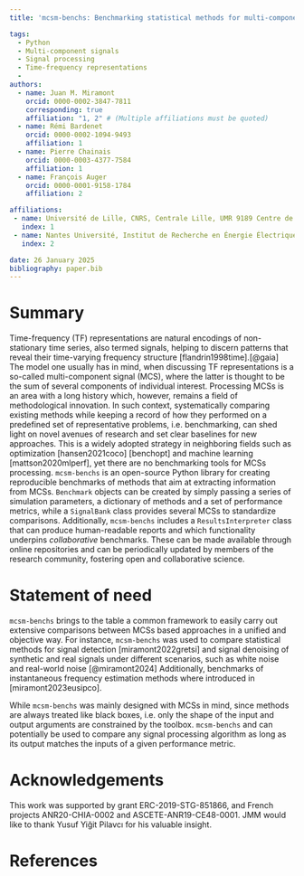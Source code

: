 ```yaml
---
title: 'mcsm-benchs: Benchmarking statistical methods for multi-component signal processing'

tags:
  - Python
  - Multi-component signals
  - Signal processing
  - Time-frequency representations
  - 
authors:
  - name: Juan M. Miramont
    orcid: 0000-0002-3847-7811
    corresponding: true
    affiliation: "1, 2" # (Multiple affiliations must be quoted)
  - name: Rémi Bardenet
    orcid: 0000-0002-1094-9493
    affiliation: 1
  - name: Pierre Chainais
    orcid: 0000-0003-4377-7584
    affiliation: 1
  - name: François Auger
    orcid: 0000-0001-9158-1784
    affiliation: 2

affiliations:
 - name: Université de Lille, CNRS, Centrale Lille, UMR 9189 Centre de Recherche en Informatique, Signal et Automatique de Lille (CRIStAL), F-59000, Lille, France.
   index: 1
 - name: Nantes Université, Institut de Recherche en Énergie Électrique de Nantes Atlantique (IREENA, UR 4642), CRTT, 37 Boulevard de l'Université, CS 90406, F-44612 Saint-Nazaire, France.
   index: 2

date: 26 January 2025
bibliography: paper.bib
---
```


# Summary
Time-frequency (TF) representations are natural encodings of non-stationary time series, also termed signals, helping to discern patterns that reveal their time-varying frequency structure [flandrin1998time].[@gaia]
The model one usually has in mind, when discussing TF representations is a so-called multi-component signal (MCS), where the latter is thought to be the sum of several components of individual interest.
Processing MCSs is an area with a long history which, however, remains a field of methodological innovation.
In such context, systematically comparing existing methods while keeping a record of how they performed on a predefined set of representative problems, i.e. benchmarking, can shed light on novel avenues of research and set clear baselines for new approaches.
This is a widely adopted strategy in neighboring fields such as optimization [hansen2021coco] [benchopt] and machine learning [mattson2020mlperf], yet there are no benchmarking tools for MCSs processing.
`mcsm-benchs` is an open-source Python library for creating reproducible benchmarks of methods that aim at extracting information from MCSs.
`Benchmark` objects can be created by simply passing a series of simulation parameters, a dictionary of methods and a set of performance metrics, while a `SignalBank` class provides several MCSs to standardize comparisons.
Additionally, `mcsm-benchs` includes a `ResultsInterpreter` class that can produce human-readable reports and which functionality underpins *collaborative* benchmarks.
These can be made available through online repositories and can be periodically updated by members of the research community, fostering open and collaborative science.

<!-- Time-frequency (TF) representations are natural encodings of non-stationary time series, or \emph{signals}, helping to discern patterns that reveal their dynamical TF structure \citep{flandrin1998time}. -->
<!-- The signal model one usually has in mind, when discussing TF representations, is a so-called \emph{multi-component signal} (MCS), where the signal is thought to be the sum of several components of individual interest called \emph{modes}. -->
<!-- Additionally, the frequency of each mode can vary with time \citep{auger2013}. -->
<!-- A good TF representation should allow detecting and inferring the characteristics of the different modes, even in the presence of noise. -->
<!-- Multi-component signal processing based on TF representations, particularly on the well-known spectrogram \citep{flandrin1998time}, include the study of several high-level, complex problems like source separation \citep{klejsa2023distribution,sawada2019}, speech enhancement \citep{michelsanti2021overview} and music information processing and retrieval \citep{simonetta2019multimodal}.  -->
<!-- Methodological research also focuses on more elementary tasks, such as detecting an unknown signal in noise, \citep{bardenet2018zeros, bardenet2021time, ghosh2022signal, pascal2022covariant, pascalfamille, miramont2023unsupervised} and estimating the signal (or its components) under stationary noise, \citep{meignen2016adaptive, harmouche2017sliding, meignen2018retrieval, laurent2020novel, colominas2020fully, laurent2021novel, legros2021novel, legros2022pb, ghosh2022signal, legros2022instantaneous, legros2022time}. -->
<!-- New algorithms that tackle these tasks keep appearing.  -->
<!-- For instance, signal detection and denoising methods based on the \emph{zeros} of the spectrogram \citep{flandrin2015time, bardenet2018zeros, ghosh2022signal, pascal2022covariant,miramont2023unsupervised} have been proposed recently. -->
<!-- More practical aspects of the use of spectrogram zeros and their applications in signal detection and denoising are yet to be studied.  -->

# Statement of need

<!-- Thoroughly exploring the parameter space of new methods can be difficult and time-consuming.
Researchers can therefore be surprised at the performance of existing approaches when parameters different from those of the original publication are considered. -->
`mcsm-benchs` brings to the table a common framework to easily carry out extensive comparisons between MCSs based approaches in a unified and objective way.
For instance, `mcsm-benchs` was used to compare statistical methods for signal detection [miramont2022gretsi] and signal denoising of synthetic and real signals under different scenarios, such as white noise and real-world noise [@miramont2024]
Additionally, benchmarks of instantaneous frequency estimation methods where introduced in [miramont2023eusipco].
<!-- What about public benchmarks? -->
While `mcsm-benchs` was mainly designed with MCSs in mind, since methods are always treated like black boxes, i.e. only the shape of the input and output arguments are constrained by the toolbox.
`mcsm-benchs` and can potentially be used to compare any signal processing algorithm as long as its output matches the inputs of a given performance metric.

<!-- # Citations

Citations to entries in paper.bib should be in
[rMarkdown](http://rmarkdown.rstudio.com/authoring_bibliographies_and_citations.html)
format.

If you want to cite a software repository URL (e.g. something on GitHub without a preferred
citation) then you can do it with the example BibTeX entry below for @fidgit.

For a quick reference, the following citation commandscite can be used:
- `@author:2001`  ->  "Author et al. (2001)"
- `[@author:2001]` -> "(Author et al., 2001)"
- `[@author1:2001; @author2:2001]` -> "(Author1 et al., 2001; Author2 et al., 2002)" -->

<!-- # Figures

Figures can be included like this:
![Caption for example figure.\label{fig:example}](figure.png)
and referenced from text using \autoref{fig:example}.

Figure sizes can be customized by adding an optional second parameter:
![Caption for example figure.](figure.png){ width=20% } -->

# Acknowledgements
This work was supported by grant ERC-2019-STG-851866, and French projects ANR20-CHIA-0002 and ASCETE-ANR19-CE48-0001.
JMM would like to thank Yusuf Yiğit Pilavcı for his valuable insight.

# References